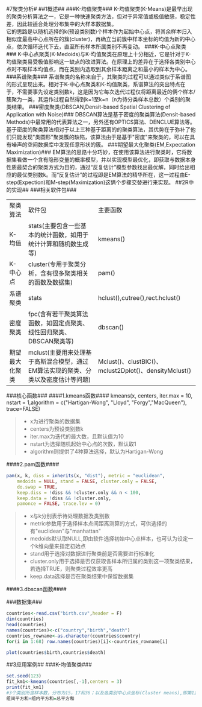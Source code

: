 #7聚类分析#
##1概述##
###K-均值聚类###
K-均值聚类(K-Means)是最早出现的聚类分析算法之一，它是一种快速聚类方法，但对于异常值或极值敏感，稳定性差，因此较适合处理分布集中的大样本数据集。   
它的思路是以随机选择的k(预设类别数)个样本作为起始中心点，将其余样本归入相似度最高中心点所在的簇(cluster)，再确立当前簇中样本坐标的均值为新的中心点，依次循环迭代下去，直至所有样本所属类别不再变动。
###K-中心点聚类###
K-中心点聚类(K-Medoids)与K-均值聚类在原理上十分相近，它是针对于K-均值聚类易受极值影响这一缺点的改进算法。在原理上的差异在于选择各类别中心点时不取样本均值点，而在类别内选取到其余样本距离之和最小的样本为中心。
###系谱聚类###
系谱聚类的名称来自于，其聚类的过程可以通过类似于系谱图的形式呈现出来。相对于K-中心点聚类和K-均值聚类，系谱算法的突出特点在于，不需要事先设定类别数k，这是因为它每次迭代过程仅将距离最近的俩个样本/簇聚为一类，其运作过程自然得到k=1至k=n（n为待分类样本总数）个类别的聚类结果。
###密度聚类(DBSCAN,Densit-based Spatial Clustering of Application with Noise)###
DBSCAN算法是基于密度的聚类算法(Densit-based Methods)中最常用的代表算法之一，另外还有OPTICS算法、DENCLUE算法等。   
基于密度的聚类算法相对于以上三种基于距离的的聚类算法，其优势在于弥补了他们只能发现"类圆形"聚类簇的缺陷，该算法由于是基于"密度"来聚类的，可以在具有噪声的空间数据库中发现任意形状的簇。
###期望最大化聚类(EM,Expectation Maximization)###
EM算法的思路十分巧妙，在使用该算法进行聚类时，它将数据集看做一个含有隐形变量的概率模型，并以实现模型最优化，即获取与数据本身性质最契合的聚类方式为目的，通过“反复估计”模型参数找出最优解，同时给出相应的最优类别数k。而“反复估计”的过程即是EM算法的精华所在，这一过程由E-step(Expection)和M-step(Maximization)这俩个步骤交替进行来实现。
##2R中的实现##
###相关软件包###

<table>
  <tr>
    <td>聚类算法</td>
    <td>软件包</td>
    <td>主要函数</td>
  </tr>
  <tr>
    <td>K-均值</td>
    <td>stats(主要包含一些基本的统计函数，如用于统计计算和随机数生成等)</td>
	<td>kmeans()</td>
  </tr>
  <tr>
    <td>K-中心点</td>
    <td>cluster(专用于聚类分析，含有很多聚类相关的函数及数据集)</td>
	<td>pam()</td>
  </tr>
  <tr>
    <td>系谱聚类</td>
    <td>stats</td>
	<td>hclust(),cutree(),rect.hclust()</td>
  </tr>
  <tr>
    <td>密度聚类</td>
    <td>fpc(含有若干聚类算法函数，如固定点聚类、线性回归聚类、DBSCAN聚类等)</td>
	<td>dbscan()</td>
  </tr>
  <tr>
    <td>期望最大化聚类</td>
    <td>mclust(主要用来处理基于高斯混合模型，通过EM算法实现的聚类、分类以及密度估计等问题)</td>
	<td>Mclust()、clustBIC()、mclust2Dplot()、densityMclust()</td>
  </tr>
</table>

###核心函数###
####1.kmeans函数####
kmeans(x, centers, iter.max = 10, nstart = 1,algorithm = c("Hartigan-Wong", "Lloyd", "Forgy","MacQueen"), trace=FALSE)
>* x为进行聚类的数据集
>* centers为预设类别数k
>* iter.max为迭代的最大数，且默认值为10
>* nstart为选择随机起始中心点的次数，默认取1
>* algorithm则提供了4种算法选择，默认为Hartigan-Wong

####2.pam函数####
```r
pam(x, k, diss = inherits(x, "dist"), metric = "euclidean",
    medoids = NULL, stand = FALSE, cluster.only = FALSE,
    do.swap = TRUE,
    keep.diss = !diss && !cluster.only && n < 100,
    keep.data = !diss && !cluster.only,
    pamonce = FALSE, trace.lev = 0)
```
>* x与k分别表示待处理数据及类别数
>* metric参数用于选择样本点间距离测算的方式，可供选择的有"euclidean"与"manhattan"
>* medoids默认取NULL,即由软件选择初始中心点样本，也可认为设定一个k维向量来指定初始点
>* stand用于选择对数据进行聚类前是否需要进行标准化
>* cluster.only用于选择是否仅获取各样本所归属的类别这一项聚类结果，若选择TRUE，则聚类过程效率更高
>* keep.data选择是否在聚类结果中保留数据集

####3.dbscan函数####

###数据集###
```r
countries<-read.csv("birth.csv",header = F)
dim(countries)
head(countries)
names(countries)<-c("country","birth","death")
countries_rowname<-as.character(countries$country)
for(i in 1:68) row.names(countries)[i]<-countries_rowname[i]

plot(countries$birth,countries$death)
```

##3应用案例##
###K-均值聚类###
```r
set.seed(123)
fit_km1<-kmeans(countries[,-1],centers = 3)
print(fit_km1)
#3个类别所含样本数，分布为15，17和36；以及各类别中心点坐标(Cluster means),即第1类可以认为是中等出生率、低死亡率，第2类为低出生率、低死亡率，而第3类为高出生率、高死亡率。从聚类向量(Clustering vector)一栏看到中国大陆及港台都归属于第1类，这之后，软件给出了各类别的组内平方和，1至3类依次升高，即第1类样本点间的差异性最小，第三类最大，且组间平方和占总平方和的81%，该值可用于与类别数取不同值时的聚类结果进行比较，从而找出最优聚类结果，该百分数越大表明组内差距越小、组间差距越大，即聚类效果最好；最后，还可根据获得结果(Available components)部分来分别获取聚类的各项输出结果。
组间平方和+组内平方和=总平方和
```